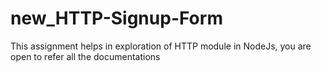 # new_HTTP-Signup-Form
This assignment helps in exploration of HTTP module in NodeJs, you are open to refer all the documentations
